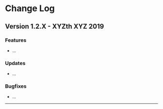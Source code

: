 # Change Log

## Version 1.2.X - XYZth XYZ 2019

### Features

* ...

### Updates

* ...

### Bugfixes

* ...

---
